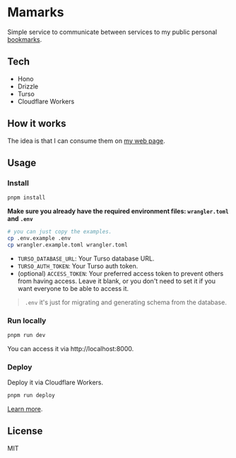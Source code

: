 # Mamarks

Simple service to communicate between services to my public personal [bookmarks](https://www.kalwabed.com/bookmarks).

## Tech
- Hono
- Drizzle
- Turso
- Cloudflare Workers

## How it works

The idea is that I can consume them on [my web page](https://www.kalwabed.com/bookmarks).

## Usage
### Install
```sh
pnpm install
```

**Make sure you already have the required environment files: `wrangler.toml` and `.env`**
```sh
# you can just copy the examples.
cp .env.example .env
cp wrangler.example.toml wrangler.toml
```

- `TURSO_DATABASE_URL`: Your Turso database URL.
- `TURSO_AUTH_TOKEN`: Your Turso auth token.
- (optional) `ACCESS_TOKEN`: Your preferred access token to prevent others from having access. Leave it blank, or you don't need to set it if you want everyone to be able to access it.

> `.env` it's just for migrating and generating schema from the database.

### Run locally
```sh
pnpm run dev
```
You can access it via http://localhost:8000.

### Deploy
Deploy it via Cloudflare Workers.

```sh
pnpm run deploy
```

[Learn more](https://developers.cloudflare.com/workers/wrangler/commands/#deploy).

## License
MIT
